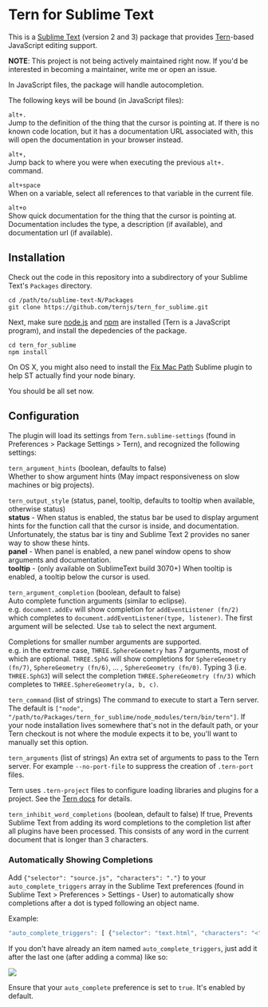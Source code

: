 # Tern for Sublime Text

This is a [Sublime Text][st] (version 2 and 3) package that provides
[Tern][tern]-based JavaScript editing support.

[st]: http://www.sublimetext.com/
[tern]: http://ternjs.net

**NOTE**: This project is not being actively maintained right now. If
you'd be interested in becoming a maintainer, write me or open an
issue.

In JavaScript files, the package will handle autocompletion.

The following keys will be bound (in JavaScript files):

`alt+.`  
Jump to the definition of the thing that the cursor is pointing at. If
there is no known code location, but it has a documentation URL
associated with, this will open the documentation in your browser
instead.

`alt+,`  
Jump back to where you were when executing the previous `alt+.` command.

`alt+space`  
When on a variable, select all references to that variable in the
current file.

`alt+o`  
Show quick documentation for the thing that the cursor is pointing at. Documentation includes the type, a description (if available), and documentation url (if available).

## Installation

Check out the code in this repository into a subdirectory of your
Sublime Text's `Packages` directory.

    cd /path/to/sublime-text-N/Packages
    git clone https://github.com/ternjs/tern_for_sublime.git

Next, make sure [node.js][node] and [npm][npm] are installed (Tern is
a JavaScript program), and install the depedencies of the package.

[node]: http://nodejs.org
[npm]: https://npmjs.org/

    cd tern_for_sublime
    npm install

On OS X, you might also need to install the [Fix Mac
Path](https://github.com/int3h/SublimeFixMacPath) Sublime plugin to
help ST actually find your node binary.

You should be all set now.

## Configuration

The plugin will load its settings from `Tern.sublime-settings` (found in Preferences > Package Settings > Tern),
and recognized the following settings:

`tern_argument_hints` (boolean, defaults to false)  
Whether to show argument hints (May impact responsiveness on slow machines or big projects).

`tern_output_style` (status, panel, tooltip, defaults to tooltip when available, otherwise status)  
__status__ - When status is enabled, the status bar be used to display argument hints for the function call that the cursor is inside, and documentation. Unfortunately, the status bar is tiny and Sublime Text 2 provides no saner way to show these hints.  
__panel__ - When panel is enabled, a new panel window opens to show arguments and documentation.  
__tooltip__ - (only available on SublimeText build 3070+) When tooltip is enabled, a tooltip below the cursor is used.

`tern_argument_completion` (boolean, default to false)  
Auto complete function arguments (similar to eclipse).  
e.g. `document.addEv` will show completion for `addEventListener (fn/2)` which completes to
`document.addEventListener(type, listener)`. The first argument will be selected.
Use `tab` to select the next argument.

Completions for smaller number arguments are supported.  
e.g. in the extreme case, `THREE.SphereGeometry` has 7 arguments, most of which are optional. `THREE.SphG`
will show completions for `SphereGeometry (fn/7)`, `SphereGeometry (fn/6)`, ... , `SphereGeometry (fn/0)`.
Typing 3 (i.e. `THREE.SphG3`) will select the completion `THREE.SphereGeometry (fn/3)` which completes to `THREE.SphereGeometry(a, b, c)`.


`tern_command` (list of strings) The command to execute to start a
Tern server. The default is
`["node", "/path/to/Packages/tern_for_sublime/node_modules/tern/bin/tern"]`.
If your node installation lives somewhere that's not in the default
path, or your Tern checkout is not where the module expects it to be,
you'll want to manually set this option.

`tern_arguments` (list of strings) An extra set of arguments to pass
to the Tern server. For example `--no-port-file` to suppress the
creation of `.tern-port` files.

Tern uses `.tern-project` files to configure loading libraries and
plugins for a project. See the [Tern docs][docs] for details.

[docs]: http://ternjs.net/doc/manual.html#configuration

`tern_inhibit_word_completions` (boolean, default to false)
If true, Prevents Sublime Text from adding its word completions to the completion list after all plugins have been processed. This consists of any word in the current document that is longer than 3 characters.

### Automatically Showing Completions

Add `{"selector": "source.js", "characters": "."}` to your
`auto_complete_triggers` array in the Sublime Text preferences (found in Sublime Text > Preferences > Settings - User) to
automatically show completions after a dot is typed following an
object name. 

Example:
```javascript
"auto_complete_triggers": [ {"selector": "text.html", "characters": "<"}, {"selector": "source.js", "characters": "."} ]
```

If you don't have already an item named `auto_complete_triggers`, just add it after the last one (after adding a comma) like so:

![](http://i.imgur.com/pptihb7.png)

Ensure that your `auto_complete` preference is set to `true`. It's enabled by default.
